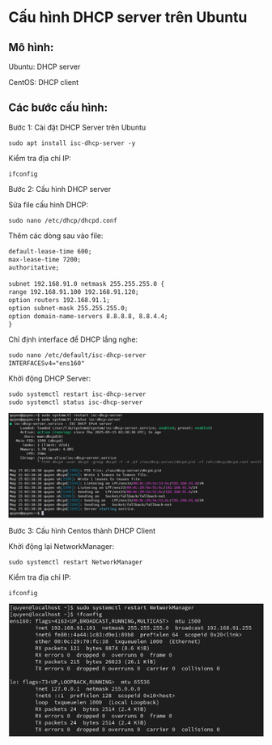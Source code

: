 # Cấu hình DHCP server trên Ubuntu

## Mô hình:

Ubuntu: DHCP server

CentOS: DHCP client

## Các bước cấu hình:

Bước 1: Cài đặt DHCP Server trên Ubuntu

    sudo apt install isc-dhcp-server -y 

Kiểm tra địa chỉ IP:

    ifconfig    

Bước 2: Cấu hình DHCP server

Sửa file cấu hình DHCP:

    sudo nano /etc/dhcp/dhcpd.conf

Thêm các dòng sau vào file:

    default-lease-time 600;
    max-lease-time 7200;
    authoritative;

    subnet 192.168.91.0 netmask 255.255.255.0 {
    range 192.168.91.100 192.168.91.120;
    option routers 192.168.91.1;
    option subnet-mask 255.255.255.0;
    option domain-name-servers 8.8.8.8, 8.8.4.4;
    }

Chỉ định interface để DHCP lắng nghe:

    sudo nano /etc/default/isc-dhcp-server
    INTERFACESv4="ens160"

Khởi động DHCP Server:

    sudo systemctl restart isc-dhcp-server
    sudo systemctl status isc-dhcp-server

![anh2](/QuyenNV/DHCP/images/anh2.png)

Bước 3: Cấu hình Centos thành DHCP Client

Khởi động lại NetworkManager:

    sudo systemctl restart NetworkManager

Kiểm tra địa chỉ IP:

    ifconfig

![anh3](/QuyenNV/DHCP/images/anh3.png)




